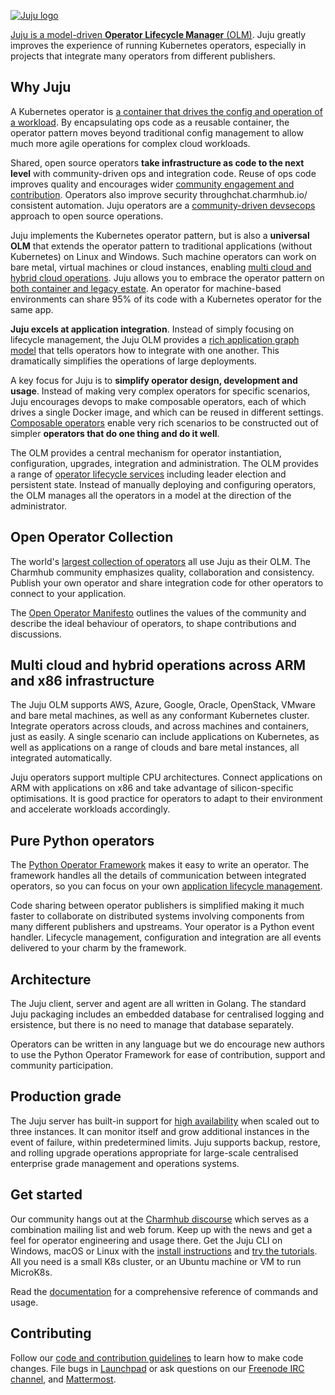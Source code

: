 [![Juju logo](doc/juju-logo.png?raw=true)](https://juju.is/)

[Juju is a model-driven **Operator Lifecycle Manager**
(OLM)](https://juju.is/about). Juju greatly improves the experience of
running Kubernetes operators, especially in projects that integrate many
operators from different publishers.

## Why Juju

A Kubernetes operator is [a container that drives the config and operation
of a workload](https://charmhub.io/about). By encapsulating ops code as a
reusable container, the operator pattern moves beyond traditional config
management to allow much more agile operations for complex cloud workloads.

Shared, open source operators **take infrastructure as code to the next level**
with community-driven ops and integration code. Reuse of ops code improves
quality and encourages wider [community engagement and contribution](
https://juju.is/about#collaboration). Operators also improve security
throughchat.charmhub.io/ consistent automation. Juju operators are a
[community-driven devsecops](https://juju.is/about#automate-everything)
approach to open source operations.

Juju implements the Kubernetes operator pattern, but is also a **universal
OLM** that extends the operator pattern to traditional applications (without
Kubernetes) on Linux and Windows. Such machine operators can work on bare
metal, virtual machines or cloud instances, enabling [multi cloud and hybrid
cloud operations](https://juju.is/multi-cloud-operations). Juju allows you
to embrace the operator pattern on [both container and legacy
estate](https://juju.is/universal-operators). An operator for machine-based
environments can share 95% of its code with a Kubernetes operator for the
same app.

**Juju excels at application integration**. Instead of simply focusing on
lifecycle management, the Juju OLM provides a [rich application graph
model](https://juju.is/about#integration-simplicity) that tells operators how to
integrate with one another. This dramatically simplifies the operations of
large deployments.

A key focus for Juju is to **simplify operator design, development and
usage**.  Instead of making very complex operators for specific scenarios,
Juju encourages devops to make composable operators, each of which drives a
single Docker image, and which can be reused in different settings.
[Composable operators](https://juju.is/about#integration-simplicity) enable
very rich scenarios to be constructed out of simpler **operators that do one
thing and do it well**.

The OLM provides a central mechanism for operator instantiation,
configuration, upgrades, integration and administration. The OLM provides a
range of [operator lifecycle services](https://juju.is/docs/sdk/events)
including leader election and persistent state. Instead of manually
deploying and configuring operators, the OLM manages all the operators in a
model at the direction of the administrator.

## Open Operator Collection

The world's [largest collection of operators](https://charmhub.io/) all use
Juju as their OLM. The Charmhub community emphasizes quality, collaboration
and consistency. Publish your own operator and share integration code for
other operators to connect to your application.

The [Open Operator Manifesto](https://charmhub.io/manifesto) outlines the
values of the community and describe the ideal behaviour of operators, to
shape contributions and discussions.

## Multi cloud and hybrid operations across ARM and x86 infrastructure

The Juju OLM supports AWS, Azure, Google, Oracle, OpenStack, VMware and bare
metal machines, as well as any conformant Kubernetes cluster. Integrate
operators across clouds, and across machines and containers, just as easily.
A single scenario can include applications on Kubernetes, as well as
applications on a range of clouds and bare metal instances, all integrated
automatically.

Juju operators support multiple CPU architectures. Connect applications on
ARM with applications on x86 and take advantage of silicon-specific
optimisations. It is good practice for operators to adapt to their
environment and accelerate workloads accordingly.

## Pure Python operators

The [Python Operator Framework](https://pythonoperatorframework.io/) makes
it easy to write an operator. The framework handles all the details of
communication between integrated operators, so you can focus on your own
[application lifecycle management](https://juju.is/docs/olm).

Code sharing between operator publishers is simplified making it much faster
to collaborate on distributed systems involving components from many
different publishers and upstreams. Your operator is a Python event handler.
Lifecycle management, configuration and integration are all events delivered
to your charm by the framework.

## Architecture

The Juju client, server and agent are all written in Golang. The standard Juju
packaging includes an embedded database for centralised logging and ersistence,
but there is no need to manage that database separately.

Operators can be written in any language but we do encourage new authors to
use the Python Operator Framework for ease of contribution, support and
community participation.

## Production grade

The Juju server has built-in support for [high
availability](https://juju.is/docs/olm/high-availability) when scaled
out to three instances. It can monitor itself and grow additional instances
in the event of failure, within predetermined limits. Juju supports backup,
restore, and rolling upgrade operations appropriate for large-scale
centralised enterprise grade management and operations systems.

## Get started

Our community hangs out at the [Charmhub discourse](https://discourse.juju.is/)
which serves as a combination mailing list and web forum. Keep up with the news
and get a feel for operator engineering and usage there. Get  the Juju CLI on
Windows, macOS or Linux with the
[install instructions](https://juju.is/docs/installing) and
[try the tutorials](https://juju.is/docs/tutorials). All you need is a small
K8s cluster, or an Ubuntu machine or VM to run MicroK8s.

Read the [documentation](https://juju.is/docs) for a comprehensive reference
of commands and usage.

## Contributing

Follow our [code and contribution guidelines](CONTRIBUTING.md) to learn how
to make code changes. File bugs in
[Launchpad](https://bugs.launchpad.net/juju/+filebug) or ask questions on
our [Freenode IRC channel](https://webchat.freenode.net/#juju), and
[Mattermost](chat.charmhub.io/).

